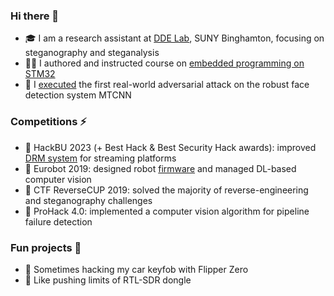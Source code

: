 ### Hi there 👋

- 🎓 I am a research assistant at [DDE Lab](https://dde.binghamton.edu/kaziakhmedov/index.php), SUNY Binghamton, focusing on steganography and steganalysis
- 👨‍🏫 I authored and instructed course on [embedded programming on STM32](https://github.com/edosedgar/stm32f0_ARM)
- 👊 I [executed](https://github.com/edosedgar/mtcnnattack) the first real-world adversarial attack on the robust face detection system MTCNN

### Competitions ⚡
- 🥈 HackBU 2023 (+ Best Hack & Best Security Hack awards): improved [DRM system](https://devpost.com/software/drm-on-steroids) for streaming platforms
- 🥈 Eurobot 2019: designed robot [firmware](https://github.com/edosedgar/eurobot2019) and managed DL-based computer vision
- 🥇 CTF ReverseCUP 2019: solved the majority of reverse-engineering and steganography challenges
- 🥇 ProHack 4.0: implemented a computer vision algorithm for pipeline failure detection

### Fun projects 🧩
- 🐬 Sometimes hacking my car keyfob with Flipper Zero
- 📡 Like pushing limits of RTL-SDR dongle
